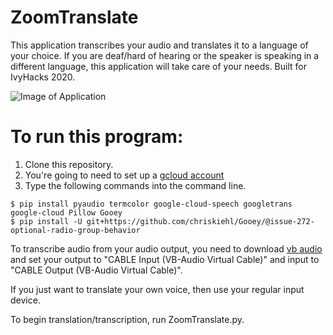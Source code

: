 # ZoomTranslate

This application transcribes your audio and translates it to a language of your choice. If you are
deaf/hard of hearing or the speaker is speaking in a different language, this application will
take care of your needs. Built for IvyHacks 2020.

![Image of Application](https://github.com/alanli2001/ZoomTranslate/blob/main/ZoomTranslate.png)

# To run this program:

1. Clone this repository.
2. You're going to need to set up a [gcloud account](https://cloud.google.com/speech-to-text/docs/quickstart-gcloud)
3. Type the following commands into the command line.

```
$ pip install pyaudio termcolor google-cloud-speech googletrans google-cloud Pillow Gooey
$ pip install -U git+https://github.com/chriskiehl/Gooey/@issue-272-optional-radio-group-behavior
```

To transcribe audio from your audio output, you need to download [vb audio](https://vb-audio.com/Cable/index.htm) and
set your output to "CABLE Input (VB-Audio Virtual Cable)" and input to
"CABLE Output (VB-Audio Virtual Cable)".

If you just want to translate your own voice, then use your regular input device.

To begin translation/transcription, run ZoomTranslate.py.
